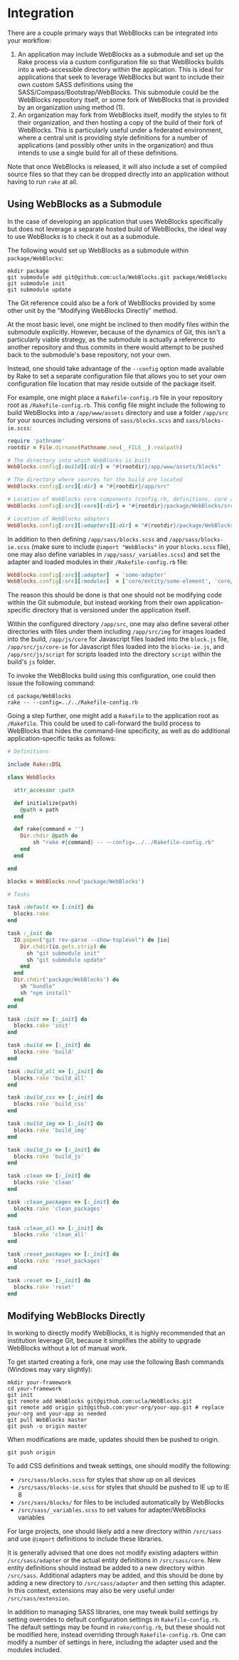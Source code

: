 # Integration

There are a couple primary ways that WebBlocks can be integrated into your workflow:

1. An application may include WebBlocks as a submodule and set up the Rake process via a custom configuration file so that WebBlocks builds into a web-accessible directory within the application. This is ideal for applications that seek to leverage WebBlocks but want to include their own custom SASS definitions using the SASS/Compass/Bootstrap/WebBlocks. This submodule could be the WebBlocks repository itself, or some fork of WebBlocks that is provided by an organization using method (1).
2. An organization may fork from WebBlocks itself, modify the styles to fit their organization, and then hosting a copy of the build of their fork of WebBlocks. This is particularly useful under a federated environment, where a central unit is providing style definitions for a number of applications (and possibly other units in the organization) and thus intends to use a single build for all of these definitions.

Note that once WebBlocks is released, it will also include a set of compiled source files so that they can be dropped directly into an application without having to run `rake` at all.

## Using WebBlocks as a Submodule

In the case of developing an application that uses WebBlocks specifically but does not leverage a separate hosted build of WebBlocks, the ideal way to use WebBlocks is to check it out as a submodule.

The following would set up WebBlocks as a submodule within `package/WebBlocks`:

```
mkdir package
git submodule add git@github.com:ucla/WebBlocks.git package/WebBlocks
git submodule init
git submodule update
```

The Git reference could also be a fork of WebBlocks provided by some other unit by the "Modifying WebBlocks Directly" method.

At the most basic level, one might be inclined to then modify files within the submodule explicitly. However, because of the dynamics of Git, this isn't a particularly viable strategy, as the submodule is actually a reference to another repository and thus commits in there would attempt to be pushed back to the submodule's base repository, not your own.

Instead, one should take advantage of the `--config` option made available by Rake to set a separate configuration file that allows you to set your own configuration file location that may reside outside of the package itself. 

For example, one might place a `Rakefile-config.rb` file in your repository root as `/Rakefile-config.rb`. This config file might include the following to build WebBlocks into a `/app/www/assets` directory and use a folder `/app/src` for your sources including versions of `sass/blocks.scss` and `sass/blocks-ie.scss`:

```ruby
require 'pathname'
rootdir = File.dirname(Pathname.new(__FILE__).realpath)

# The directory into which WebBlocks is built
WebBlocks.config[:build][:dir] = "#{rootdir}/app/www/assets/blocks"

# The directory where sources for the build are located
WebBlocks.config[:src][:dir] = "#{rootdir}/app/src"

# Location of WebBlocks core components (config.rb, definitions, core adapter)
WebBlocks.config[:src][:core][:dir] = "#{rootdir}/package/WebBlocks/src/core"

# Location of WebBlocks adapters
WebBlocks.config[:src][:adapters][:dir] = "#{rootdir}/package/WebBlocks/src/adapter"
```

In addition to then defining `/app/sass/blocks.scss` and `/app/sass/blocks-ie.scss` (make sure to include `@import "WebBlocks"` in your `blocks.scss` file), one may also define variables in `/app/sass/_variables.scss`) and set the adapter and loaded modules in their `/Rakefile-config.rb` file:

```ruby
WebBlocks.config[:src][:adapter]  = 'some-adapter'
WebBlocks.config[:src][:modules]  = ['core/entity/some-element', 'core/entity/another-element']
```

The reason this should be done is that one should not be modifying code within the Git submodule, but instead working from their own application-specific directory that is versioned under the application itself.

Within the configured directory `/app/src`, one may also define several other directories with files under them including `/app/src/img` for images loaded into the build, `/app/js/core` for Javascript files loaded into the `block.js` file, `/app/src/js/core-ie` for Javascript files loaded into the `blocks-ie.js`, and `/app/src/js/script` for scripts loaded into the directory `script` within the build's `js` folder.

To invoke the WebBlocks build using this configuration, one could then issue the following command:

```
cd package/WebBlocks
rake -- --config=../../Rakefile-config.rb
```

Going a step further, one might add a `Rakefile` to the application root as `/Rakefile`. This could be used to call-forward the build process to WebBlocks that hides the command-line specificity, as well as do additional application-specific tasks as follows:

```ruby
# Definitions

include Rake::DSL

class WebBlocks

  attr_accessor :path

  def initialize(path)
    @path = path
  end

  def rake(command = '')
    Dir.chdir @path do
        sh "rake #{command} -- --config=../../Rakefile-config.rb"
    end
  end

end

blocks = WebBlocks.new('package/WebBlocks')

# Tasks

task :default => [:init] do
  blocks.rake
end

task :_init do
  IO.popen("git rev-parse --show-toplevel") do |io|
    Dir.chdir(io.gets.strip) do
      sh "git submodule init"
      sh "git submodule update"
    end
  end
  Dir.chdir('package/WebBlocks') do
    sh "bundle"
    sh "npm install"
  end
end

task :init => [:_init] do
  blocks.rake 'init'
end

task :build => [:_init] do
  blocks.rake 'build'
end

task :build_all => [:_init] do
  blocks.rake 'build_all'
end

task :build_css => [:_init] do
  blocks.rake 'build_css'
end

task :build_img => [:_init] do
  blocks.rake 'build_img'
end

task :build_js => [:_init] do
  blocks.rake 'build_js'
end

task :clean => [:_init] do
  blocks.rake 'clean'
end

task :clean_packages => [:_init] do
  blocks.rake 'clean_packages'
end

task :clean_all => [:_init] do
  blocks.rake 'clean_all'
end

task :reset_packages => [:_init] do
  blocks.rake 'reset_packages'
end

task :reset => [:_init] do
  blocks.rake 'reset'
end
```

## Modifying WebBlocks Directly

In working to directly modify WebBlocks, it is highly recommended that an institution leverage Git, because it simplifies the ability to upgrade WebBlocks without a lot of manual work.

To get started creating a fork, one may use the following Bash commands (Windows may vary slightly):

```
mkdir your-framework
cd your-framework
git init
git remote add WebBlocks git@github.com:ucla/WebBlocks.git
git remote add origin git@github.com:your-org/your-app.git # replace your-org and your-app as needed
git pull WebBlocks master
git push -u origin master
```

When modifications are made, updates should then be pushed to origin.

```
git push origin
```

To add CSS definitions and tweak settings, one should modify the following:

* `/src/sass/blocks.scss` for styles that show up on all devices
* `/src/sass/blocks-ie.scss` for styles that should be pushed to IE up to IE 8
* `/src/sass/blocks/` for files to be included automatically by WebBlocks
* `/src/sass/_variables.scss` to set values for adapter/WebBlocks variables

For large projects, one should likely add a new directory within `/src/sass` and use `@import` definitions to include these libraries.

It is generally advised that one does not modify existing adapters within `/src/sass/adapter` or the actual entity definitions in `/src/sass/core`. New entity definitions should instead be added to a new directory within `/src/sass`. Additional adapters may be added, and this should be done by adding a new directory to `/src/sass/adapter` and then setting this adapter. In this context, extensions may also be very useful under `/src/sass/extension`.

In addition to managing SASS libraries, one may tweak build settings by setting overrides to default configuration settings in `Rakefile-config.rb`. The default settings may be found in `rake/config.rb`, but these should not be modified here, instead overriding through `Rakefile-config.rb`. One can modify a number of settings in here, including the adapter used and the modules included.